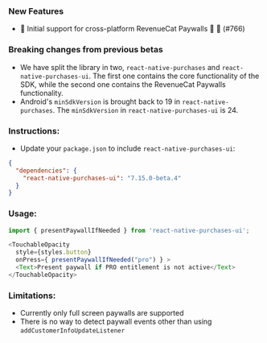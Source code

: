 ### New Features
* 📱 Initial support for cross-platform RevenueCat Paywalls 🐾 🧱  (#766)

### Breaking changes from previous betas
- We have split the library in two, `react-native-purchases` and `react-native-purchases-ui`. The first one contains
  the core functionality of the SDK, while the second one contains the RevenueCat Paywalls functionality.
- Android's `minSdkVersion` is brought back to 19 in `react-native-purchases`. The `minSdkVersion` in
  `react-native-purchases-ui` is 24.

### Instructions:
- Update your `package.json` to include `react-native-purchases-ui`:
```json
{
  "dependencies": {
    "react-native-purchases-ui": "7.15.0-beta.4"
  }
}
```

### Usage:
```javascript
import { presentPaywallIfNeeded } from 'react-native-purchases-ui';

<TouchableOpacity
  style={styles.button}
  onPress={ presentPaywallIfNeeded("pro") } >
  <Text>Present paywall if PRO entitlement is not active</Text>
</TouchableOpacity>
```

### Limitations:
- Currently only full screen paywalls are supported
- There is no way to detect paywall events other than using `addCustomerInfoUpdateListener`
